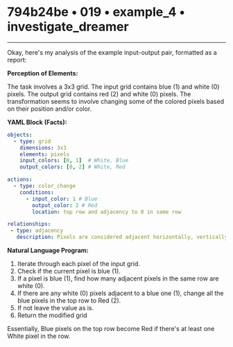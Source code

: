 # 794b24be • 019 • example_4 • investigate_dreamer

---
Okay, here's my analysis of the example input-output pair, formatted as a report:

**Perception of Elements:**

The task involves a 3x3 grid. The input grid contains blue (1) and white (0) pixels. The output grid contains red (2) and white (0) pixels. The transformation seems to involve changing some of the colored pixels based on their position and/or color.

**YAML Block (Facts):**



```yaml
objects:
  - type: grid
    dimensions: 3x3
    elements: pixels
    input_colors: [0, 1]  # White, Blue
    output_colors: [0, 2] # White, Red

actions:
  - type: color_change
    conditions:
      - input_color: 1 # Blue
        output_color: 2 # Red
        location: top row and adjacency to 0 in same row

relationships:
 - type: adjacency
   description: Pixels are considered adjacent horizontally, vertically.

```



**Natural Language Program:**

1.  Iterate through each pixel of the input grid.
2.  Check if the current pixel is blue (1).
3.  If a pixel is blue (1), find how many adjacent pixels in the same row are white (0).
4.  If there are any white (0) pixels adjacent to a blue one (1), change all the blue pixels in the top row to Red (2).
5.  If not leave the value as is.
6.  Return the modified grid

Essentially, Blue pixels on the top row become Red if there's at least one White pixel in the row.

